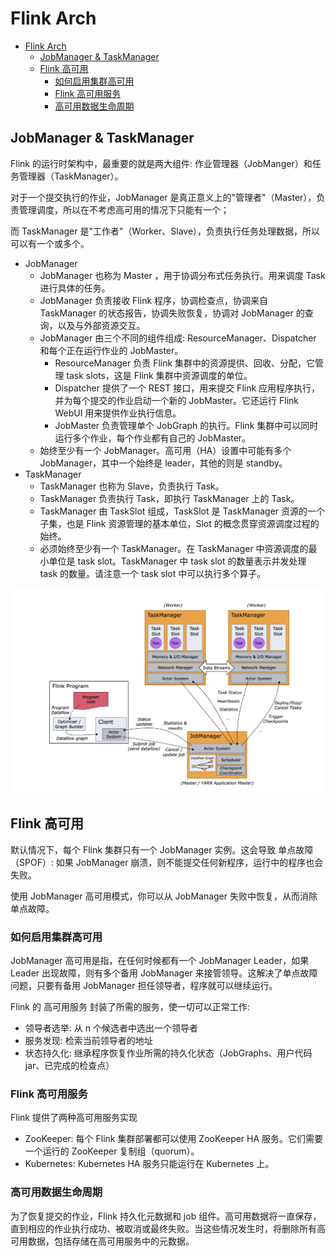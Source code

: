 # Flink Arch
- [Flink Arch](#flink-arch)
  - [JobManager \& TaskManager](#jobmanager--taskmanager)
  - [Flink 高可用](#flink-高可用)
    - [如何启用集群高可用](#如何启用集群高可用)
    - [Flink 高可用服务](#flink-高可用服务)
    - [高可用数据生命周期](#高可用数据生命周期)

## JobManager & TaskManager
Flink 的运行时架构中，最重要的就是两大组件: 作业管理器（JobManger）和任务管理器（TaskManager）。

对于一个提交执行的作业，JobManager 是真正意义上的"管理者"（Master），负责管理调度，所以在不考虑高可用的情况下只能有一个；

而 TaskManager 是"工作者"（Worker、Slave），负责执行任务处理数据，所以可以有一个或多个。

- JobManager
  - JobManager 也称为 Master ，用于协调分布式任务执行。用来调度 Task 进行具体的任务。
  - JobManager 负责接收 Flink 程序，协调检查点，协调来自 TaskManager 的状态报告，协调失败恢复，协调对 JobManager 的查询，以及与外部资源交互。
  - JobManager 由三个不同的组件组成: ResourceManager、Dispatcher 和每个正在运行作业的 JobMaster。 
    - ResourceManager 负责 Flink 集群中的资源提供、回收、分配，它管理 task slots，这是 Flink 集群中资源调度的单位。
    - Dispatcher 提供了一个 REST 接口，用来提交 Flink 应用程序执行，并为每个提交的作业启动一个新的 JobMaster。它还运行 Flink WebUI 用来提供作业执行信息。
    - JobMaster 负责管理单个 JobGraph 的执行。Flink 集群中可以同时运行多个作业，每个作业都有自己的 JobMaster。
  - 始终至少有一个 JobManager。高可用（HA）设置中可能有多个 JobManager，其中一个始终是 leader，其他的则是 standby。
- TaskManager
  - TaskManager 也称为 Slave，负责执行 Task。
  - TaskManager 负责执行 Task，即执行 TaskManager 上的 Task。
  - TaskManager 由 TaskSlot 组成，TaskSlot 是 TaskManager 资源的一个子集，也是 Flink 资源管理的基本单位，Slot 的概念贯穿资源调度过程的始终。
  - 必须始终至少有一个 TaskManager。在 TaskManager 中资源调度的最小单位是 task slot。TaskManager 中 task slot 的数量表示并发处理 task 的数量。请注意一个 task slot 中可以执行多个算子。

![FlinkArch](assets/doc03/flink-arch.png)

## Flink 高可用

默认情况下，每个 Flink 集群只有一个 JobManager 实例。这会导致 单点故障（SPOF）: 如果 JobManager 崩溃，则不能提交任何新程序，运行中的程序也会失败。

使用 JobManager 高可用模式，你可以从 JobManager 失败中恢复，从而消除单点故障。

### 如何启用集群高可用
JobManager 高可用是指，在任何时候都有一个 JobManager Leader，如果 Leader 出现故障，则有多个备用 JobManager 来接管领导。这解决了单点故障问题，只要有备用 JobManager 担任领导者，程序就可以继续运行。

Flink 的 高可用服务 封装了所需的服务，使一切可以正常工作: 

- 领导者选举: 从 n 个候选者中选出一个领导者
- 服务发现: 检索当前领导者的地址
- 状态持久化: 继承程序恢复作业所需的持久化状态（JobGraphs、用户代码 jar、已完成的检查点）


### Flink 高可用服务
Flink 提供了两种高可用服务实现

- ZooKeeper: 每个 Flink 集群部署都可以使用 ZooKeeper HA 服务。它们需要一个运行的 ZooKeeper 复制组（quorum）。
- Kubernetes: Kubernetes HA 服务只能运行在 Kubernetes 上。

### 高可用数据生命周期
为了恢复提交的作业，Flink 持久化元数据和 job 组件。高可用数据将一直保存，直到相应的作业执行成功、被取消或最终失败。当这些情况发生时，将删除所有高可用数据，包括存储在高可用服务中的元数据。


